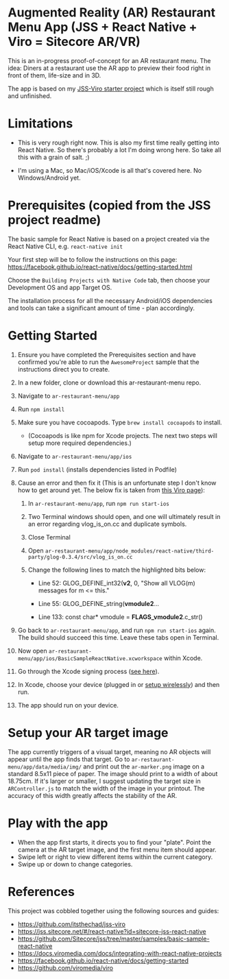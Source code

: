 
# Augmented Reality (AR) Restaurant Menu App (JSS + React Native + Viro = Sitecore AR/VR)

This is an in-progress proof-of-concept for an AR restaurant menu. The idea: Diners at a restaurant use the AR app to preview their food right in front of them, life-size and in 3D.

The app is based on my [JSS-Viro starter project](https://github.com/itsthechad/jss-viro) which is itself still rough and unfinished.

# Limitations

* This is very rough right now. This is also my first time really getting into React Native. So there's probably a lot I'm doing wrong here. So take all this with a grain of salt. ;)

* I'm using a Mac, so Mac/iOS/Xcode is all that's covered here. No Windows/Android yet.

# Prerequisites (copied from the JSS project readme)

The basic sample for React Native is based on a project created via the React Native CLI, e.g. `react-native init`

Your first step will be to follow the instructions on this page: https://facebook.github.io/react-native/docs/getting-started.html

Choose the `Building Projects with Native Code` tab, then choose your Development OS and app Target OS.

The installation process for all the necessary Android/iOS dependencies and tools can take a significant amount of time - plan accordingly.

# Getting Started

1. Ensure you have completed the Prerequisites section and have confirmed you're able to run the `AwesomeProject` sample that the instructions direct you to create.

1. In a new folder, clone or download this ar-restaurant-menu repo.

1. Navigate to `ar-restaurant-menu/app`

1. Run `npm install`

1. Make sure you have cocoapods. Type `brew install cocoapods` to install.
	* (Cocoapods is like npm for Xcode projects. The next two steps will setup more required dependencies.)

1. Navigate to `ar-restaurant-menu/app/ios`

1. Run `pod install` (installs dependencies listed in Podfile)

1. Cause an error and then fix it (This is an unfortunate step I don't know how to get around yet. The below fix is taken from [this Viro page](https://docs.viromedia.com/docs/integrating-with-react-native-projects)):

	1. In `ar-restaurant-menu/app`, run `npm run start-ios`

	1. Two Terminal windows should open, and one will ultimately result in an error regarding vlog_is_on.cc and duplicate symbols.

	1. Close Terminal

	1. Open `ar-restaurant-menu/app/node_modules/react-native/third-party/glog-0.3.4/src/vlog_is_on.cc`

	1. Change the following lines to match the highlighted bits below:

		* Line 52: GLOG_DEFINE_int32(**v2**, 0, "Show all VLOG(m) messages for m <= this."

		* Line 55: GLOG_DEFINE_string(**vmodule2**…

		* Line 133: const char* vmodule = **FLAGS_vmodule2**.c_str()

1. Go back to `ar-restaurant-menu/app`, and run `npm run start-ios` again. The build should succeed this time. Leave these tabs open in Terminal.

1. Now open `ar-restaurant-menu/app/ios/BasicSampleReactNative.xcworkspace` within Xcode.

1. Go through the Xcode signing process ([see here](https://facebook.github.io/react-native/docs/running-on-device)).

1. In Xcode, choose your device (plugged in or [setup wirelessly](https://medium.com/swiftist/wireless-debugging-xcode-b6e98e26e022)) and then run.

1. The app should run on your device.

# Setup your AR target image
The app currently triggers of a visual target, meaning no AR objects will appear until the app finds that target. Go to `ar-restaurant-menu/app/data/media/img/` and print out the `ar-marker.png` image on a standard 8.5x11 piece of paper. The image should print to a width of about 18.75cm. If it's larger or smaller, I suggest updating the target size in `ARController.js` to match the width of the image in your printout. The accuracy of this width greatly affects the stability of the AR.

# Play with the app
* When the app first starts, it directs you to find your "plate". Point the camera at the AR target image, and the first menu item should appear.
* Swipe left or right to view different items within the current category.
* Swipe up or down to change categories.

# References
This project was cobbled together using the following sources and guides:
* https://github.com/itsthechad/jss-viro
* https://jss.sitecore.net/#/react-native?id=sitecore-jss-react-native
* https://github.com/Sitecore/jss/tree/master/samples/basic-sample-react-native
* https://docs.viromedia.com/docs/integrating-with-react-native-projects
* https://facebook.github.io/react-native/docs/getting-started
* https://github.com/viromedia/viro